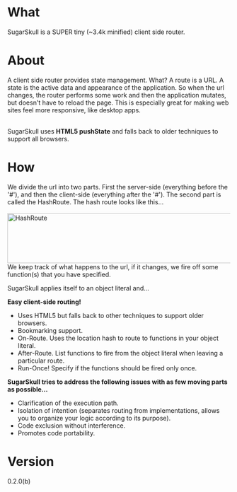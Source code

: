 
What
====

SugarSkull is a SUPER tiny (~3.4k minified) client side router.

About
=====

A client side router provides state management. What? A route is a URL. A state is the 
active data and appearance of the application. So when the url changes, the router performs some
work and then the application mutates, but doesn't have to reload the page. This is especially 
great for making web sites feel more responsive, like desktop apps.<br/><br/>

SugarSkull uses <b>HTML5 pushState</b> and falls back to older techniques to 
support all browsers.

How
===

We divide the url into two parts. First the server-side (everything before the '#'), and then
the client-side (everything after the '#'). The second part is called the HashRoute.
The hash route looks like this...
<br/><br/>
<img src="https://github.com/hij1nx/SugarSkull/raw/master/img/hashRoute.jpg" width="598" height="113" alt="HashRoute">
We keep track of what happens to the url, if it changes, we fire off some function(s) that you have specified.

SugarSkull applies itself to an object literal and...

**Easy client-side routing!**

 - Uses HTML5 but falls back to other techniques to support older browsers.
 - Bookmarking support.
 - On-Route. Uses the location hash to route to functions in your object literal.
 - After-Route. List functions to fire from the object literal when leaving a particular route.
 - Run-Once! Specify if the functions should be fired only once.

**SugarSkull tries to address the following issues with as few moving parts as possible...**

 - Clarification of the execution path.
 - Isolation of intention (separates routing from implementations, allows you to organize your logic according to its purpose).
 - Code exclusion without interference.
 - Promotes code portability.

Version
=======
0.2.0(b)